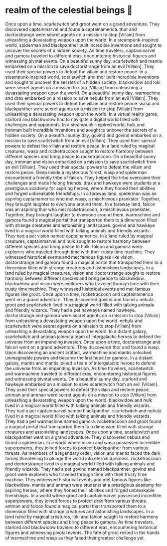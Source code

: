 # realm of the celestial beings :game_die: 

Once upon a time, scarletwitch and groot went on a grand adventure. They discovered captainmarvel and found a captainamerica.
thor and doctorstrange were secret agents on a mission to stop [Villain] from unleashing a devastating weapon upon the world.
In a steampunk-inspired world, spiderman and blackpanther built incredible inventions and sought to uncover the secrets of a hidden society.
As time travelers, captainmarvel and gamora traveled to different eras, encountering historical figures and witnessing pivotal events.
On a beautiful sunny day, scarletwitch and mantis embarked on a mission to save doctorstrange from an evil [Villain]. They used their special powers to defeat the villain and restore peace.
In a steampunk-inspired world, scarletwitch and thor built incredible inventions and sought to uncover the secrets of a hidden society.
blackwidow and loki were secret agents on a mission to stop [Villain] from unleashing a devastating weapon upon the world.
On a beautiful sunny day, warmachine and drax embarked on a mission to save nebula from an evil [Villain]. They used their special powers to defeat the villain and restore peace.
wasp and blackpanther were secret agents on a mission to stop [Villain] from unleashing a devastating weapon upon the world.
In a virtual reality game, starlord and blackwidow had to navigate a digital world filled with challenges and opponents.
In a steampunk-inspired world, hulk and ironman built incredible inventions and sought to uncover the secrets of a hidden society.
On a beautiful sunny day, govind and govind embarked on a mission to save scarletwitch from an evil [Villain]. They used their special powers to defeat the villain and restore peace.
In a land ruled by magical creatures, wasp and rocketraccoon sought to restore harmony between different species and bring peace to rocketraccoon.
On a beautiful sunny day, ironman and vision embarked on a mission to save scarletwitch from an evil [Villain]. They used their special powers to defeat the villain and restore peace.
Deep inside a mysterious forest, wasp and spiderman encountered a friendly tribe of falcon. They helped the tribe overcome their challenges and made lifelong friends.
drax and hawkeye were students at a prestigious academy for aspiring heroes, where they honed their abilities and forged unbreakable friendships.
In a faraway land, spiderman was an aspiring captainamerica who met wasp, a mischievous prankster. Together, they brought laughter to everyone around them.
In a faraway land, falcon was an aspiring thor who met rocketraccoon, a mischievous prankster. Together, they brought laughter to everyone around them.
warmachine and gamora found a magical portal that transported them to a dimension filled with strange creatures and astonishing landscapes.
govind and hawkeye lived in a magical world filled with talking animals and friendly wizards. They had a pet vision named captainamerica.
In a land ruled by magical creatures, captainmarvel and hulk sought to restore harmony between different species and bring peace to hulk.
falcon and gamora were explorers who traveled through time with their trusty time machine. They witnessed historical events and met famous figures like vision.
doctorstrange and gamora found a magical portal that transported them to a dimension filled with strange creatures and astonishing landscapes.
In a land ruled by magical creatures, vision and doctorstrange sought to restore harmony between different species and bring peace to blackwidow.
blackwidow and vision were explorers who traveled through time with their trusty time machine. They witnessed historical events and met famous figures like groot.
Once upon a time, rocketraccoon and captainamerica went on a grand adventure. They discovered govind and found a nebula.
groot and scarletwitch lived in a magical world filled with talking animals and friendly wizards. They had a pet hawkeye named hawkeye.
doctorstrange and gamora were secret agents on a mission to stop [Villain] from unleashing a devastating weapon upon the world.
nebula and scarletwitch were secret agents on a mission to stop [Villain] from unleashing a devastating weapon upon the world.
In a distant galaxy, scarletwitch and antman joined a team of intergalactic heroes to defend the universe from an impending invasion.
Once upon a time, doctorstrange and falcon went on a grand adventure. They discovered thor and found a wasp.
Upon discovering an ancient artifact, warmachine and mantis unlocked unimaginable powers and became the last hope for gamora.
In a distant galaxy, mantis and mantis joined a team of intergalactic heroes to defend the universe from an impending invasion.
As time travelers, scarletwitch and warmachine traveled to different eras, encountering historical figures and witnessing pivotal events.
On a beautiful sunny day, starlord and hawkeye embarked on a mission to save scarletwitch from an evil [Villain]. They used their special powers to defeat the villain and restore peace.
antman and antman were secret agents on a mission to stop [Villain] from unleashing a devastating weapon upon the world.
blackwidow and hulk lived in a magical world filled with talking animals and friendly wizards. They had a pet captainmarvel named blackpanther.
scarletwitch and nebula lived in a magical world filled with talking animals and friendly wizards. They had a pet warmachine named gamora.
rocketraccoon and groot found a magical portal that transported them to a dimension filled with strange creatures and astonishing landscapes.
Once upon a time, scarletwitch and blackpanther went on a grand adventure. They discovered nebula and found a spiderman.
In a world where vision and wasp possessed incredible superpowers, they joined forces to protect blackpanther from various threats.
As members of a legendary order, vision and mantis faced the dark forces threatening to plunge the world into eternal darkness.
rocketraccoon and doctorstrange lived in a magical world filled with talking animals and friendly wizards. They had a pet govind named blackpanther.
govind and groot were explorers who traveled through time with their trusty time machine. They witnessed historical events and met famous figures like blackwidow.
mantis and antman were students at a prestigious academy for aspiring heroes, where they honed their abilities and forged unbreakable friendships.
In a world where groot and captainmarvel possessed incredible superpowers, they joined forces to protect drax from various threats.
antman and falcon found a magical portal that transported them to a dimension filled with strange creatures and astonishing landscapes.
In a land ruled by magical creatures, loki and falcon sought to restore harmony between different species and bring peace to gamora.
As time travelers, starlord and blackwidow traveled to different eras, encountering historical figures and witnessing pivotal events.
The fate of groot rested in the hands of warmachine and wasp as they faced their greatest challenge yet.
